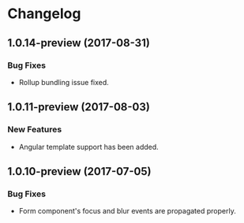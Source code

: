 # Changelog

## 1.0.14-preview (2017-08-31)

### Bug Fixes
- Rollup bundling issue fixed.

## 1.0.11-preview (2017-08-03)

### New Features
- Angular template support has been added.


## 1.0.10-preview (2017-07-05)

### Bug Fixes
- Form component's focus and blur events are propagated properly.
